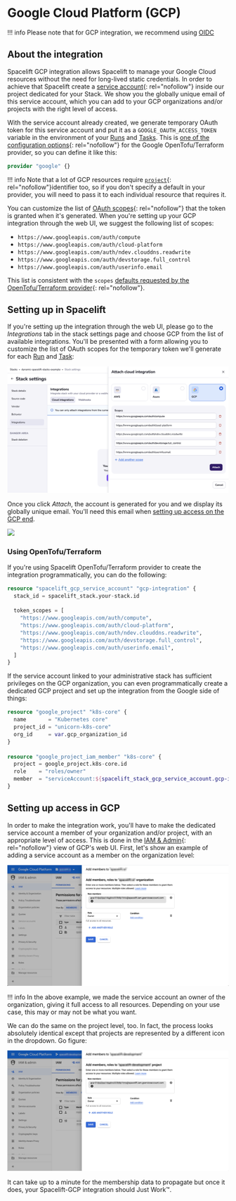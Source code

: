 # Google Cloud Platform (GCP)

!!! info
    Please note that for GCP integration, we recommend using [OIDC](oidc/README.md)

## About the integration

Spacelift GCP integration allows Spacelift to manage your Google Cloud resources without the need for long-lived static credentials. In order to achieve that Spacelift create a [service account](https://cloud.google.com/iam/docs/service-accounts){: rel="nofollow"} inside our project dedicated for your Stack. We show you the globally unique email of this service account, which you can add to your GCP organizations and/or projects with the right level of access.

With the service account already created, we generate temporary OAuth token for this service account and put it as a `GOOGLE_OAUTH_ACCESS_TOKEN` variable in the environment of your [Runs](../../concepts/run/README.md) and [Tasks](../../concepts/run/task.md). This is [one of the configuration options](https://search.opentofu.org/provider/hashicorp/google/latest/docs/guides/provider_reference#authentication-configuration){: rel="nofollow"} for the Google OpenTofu/Terraform provider, so you can define it like this:

```terraform
provider "google" {}
```

!!! info
    Note that a lot of GCP resources require [`project`](https://search.opentofu.org/provider/hashicorp/google/latest/docs/guides/provider_reference){: rel="nofollow"}identifier too, so if you don't specify a default in your provider, you will need to pass it to each individual resource that requires it.

You can customize the list of [OAuth scopes](https://developers.google.com/identity/protocols/googlescopes){: rel="nofollow"} that the token is granted when it's generated. When you're setting up your GCP integration through the web UI, we suggest the following list of scopes:

- `https://www.googleapis.com/auth/compute`
- `https://www.googleapis.com/auth/cloud-platform`
- `https://www.googleapis.com/auth/ndev.clouddns.readwrite`
- `https://www.googleapis.com/auth/devstorage.full_control`
- `https://www.googleapis.com/auth/userinfo.email`

This list is consistent with the `scopes` [defaults requested by the OpenTofu/Terraform provider](https://search.opentofu.org/provider/hashicorp/google/latest/docs/guides/provider_reference){: rel="nofollow"}.

## Setting up in Spacelift

If you're setting up the integration through the web UI, please go to the _Integrations_ tab in the stack settings page and choose GCP from the list of available integrations. You'll be presented with a form allowing you to customize the list of OAuth scopes for the temporary token we'll generate for each [Run](../../concepts/run/README.md) and [Task](../../concepts/run/task.md):

![](../../assets/screenshots/integrations/cloud-providers/gcp/attach-integration.png)

Once you click _Attach_, the account is generated for you and we display its globally unique email. You'll need this email when [setting up access on the GCP end](gcp.md#setting-up-access-in-gcp).

![](<../../assets/screenshots/Edit_stack_·_Spacelift_development (2).png>)

### Using OpenTofu/Terraform

If you're using Spacelift OpenTofu/Terraform provider to create the integration programmatically, you can do the following:

```terraform
resource "spacelift_gcp_service_account" "gcp-integration" {
  stack_id = spacelift_stack.your-stack.id

  token_scopes = [
    "https://www.googleapis.com/auth/compute",
    "https://www.googleapis.com/auth/cloud-platform",
    "https://www.googleapis.com/auth/ndev.clouddns.readwrite",
    "https://www.googleapis.com/auth/devstorage.full_control",
    "https://www.googleapis.com/auth/userinfo.email",
  ]
}
```

If the service account linked to your administrative stack has sufficient privileges on the GCP organization,  you can even programmatically create a dedicated GCP project and set up the integration from the Google side of things:

```terraform
resource "google_project" "k8s-core" {
  name       = "Kubernetes core"
  project_id = "unicorn-k8s-core"
  org_id     = var.gcp_organization_id
}

resource "google_project_iam_member" "k8s-core" {
  project = google_project.k8s-core.id
  role    = "roles/owner"
  member  = "serviceAccount:${spacelift_stack_gcp_service_account.gcp-integration.service_account_email}"
}
```

## Setting up access in GCP

In order to make the integration work, you'll have to make the dedicated service account a member of your organization and/or project, with an appropriate level of access. This is done in the [IAM & Admin](https://console.cloud.google.com/iam-admin/iam){: rel="nofollow"} view of GCP's web UI. First, let's show an example of adding a service account as a member on the organization level:

![](../../assets/screenshots/IAM_–_IAM___admin_–_spacelift_io_–_Google_Cloud_Platform.png)

!!! info
    In the above example, we made the service account an owner of the organization, giving it full access to all resources. Depending on your use case, this may or may not be what you want.

We can do the same on the project level, too. In fact, the process looks absolutely identical except that projects are represented by a different icon in the dropdown. Go figure:

![](../../assets/screenshots/IAM_–_IAM___admin_–_spacelift-developme…_–_Google_Cloud_Platform.png)

It can take up to a minute for the membership data to propagate but once it does, your Spacelift-GCP integration should Just Work™.
